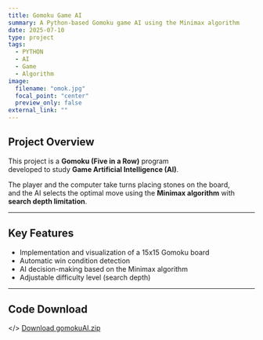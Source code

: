 ```yaml
---
title: Gomoku Game AI
summary: A Python-based Gomoku game AI using the Minimax algorithm
date: 2025-07-10
type: project
tags:
  - PYTHON
  - AI
  - Game
  - Algorithm
image:
  filename: "omok.jpg"
  focal_point: "center"
  preview_only: false
external_link: ""
---
```


## <i class="fab fa-python"></i> Project Overview

This project is a **Gomoku (Five in a Row)** program  
developed to study **Game Artificial Intelligence (AI)**.  

The player and the computer take turns placing stones on the board,  
and the AI selects the optimal move using the **Minimax algorithm** with **search depth limitation**.  

---

## <i class="fab fa-steam-symbol"></i> Key Features

- Implementation and visualization of a 15x15 Gomoku board  
- Automatic win condition detection  
- AI decision-making based on the Minimax algorithm  
- Adjustable difficulty level (search depth)  

---

## <i class="fab fa-dropbox"></i> Code Download
</> [Download gomokuAI.zip](/uploads/omok.zip)
